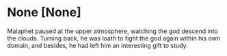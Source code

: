 # None [None]
Malaphet paused at the upper atmosphere, watching the god descend into the clouds. Turning back, he was loath to fight the god again within his own domain, and besides, he had left him an interesting gift to study.
